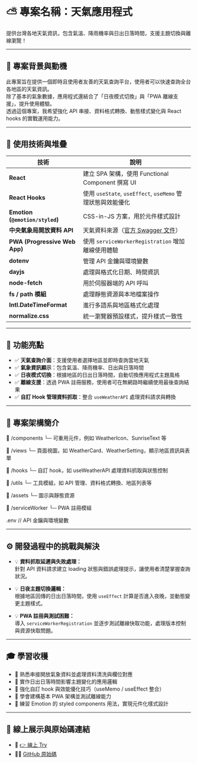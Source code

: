 # ⛅ 專案名稱：天氣應用程式

提供台灣各地天氣資訊，包含氣溫、降雨機率與日出日落時間，支援主題切換與離線瀏覽！

---

## 🔎 專案背景與動機

此專案旨在提供一個即時且使用者友善的天氣查詢平台，使用者可以快速查詢全台各地區的天氣資訊。  
除了基本的氣象數據，應用程式還結合了「日夜模式切換」與「PWA 離線支援」，提升使用體驗。  
透過這個專案，我希望強化 API 串接、資料格式轉換、動態樣式變化與 React hooks 的實戰運用能力。

---

## 🧪 使用技術與堆疊

| 技術                            | 說明                                                                                        |
| ------------------------------- | ------------------------------------------------------------------------------------------- |
| **React**                       | 建立 SPA 架構，使用 Functional Component 撰寫 UI                                            |
| **React Hooks**                 | 使用 `useState`, `useEffect`, `useMemo` 管理狀態與效能優化                                  |
| **Emotion (`@emotion/styled`)** | CSS-in-JS 方案，用於元件樣式設計                                                            |
| **中央氣象局開放資料 API**      | 天氣資料來源（[官方 Swagger 文件](https://opendata.cwa.gov.tw/dist/opendata-swagger.html)） |
| **PWA (Progressive Web App)**   | 使用 `serviceWorkerRegistration` 增加離線使用體驗                                           |
| **dotenv**                      | 管理 API 金鑰與環境變數                                                                     |
| **dayjs**                       | 處理與格式化日期、時間資訊                                                                  |
| **node-fetch**                  | 用於伺服器端的 API 呼叫                                                                     |
| **fs / path 模組**              | 處理靜態資源與本地檔案操作                                                                  |
| **Intl.DateTimeFormat**         | 進行多語系與地區格式化處理                                                                  |
| **normalize.css**               | 統一瀏覽器預設樣式，提升樣式一致性                                                          |

---

## 🧩 功能亮點

- ✅ **天氣查詢介面**：支援使用者選擇地區並即時查詢當地天氣
- ✅ **氣象資訊顯示**：包含氣溫、降雨機率、日出與日落時間
- ✅ **日夜模式切換**：根據地區的日出日落時間，自動切換應用程式主題風格
- ✅ **離線支援**：透過 PWA 註冊服務，使用者可在無網路時繼續使用最後查詢結果
- ✅ **自訂 Hook 管理資料抓取**：整合 `useWeatherAPI` 處理資料請求與轉換

---

## 🧱 專案架構簡介

📁 /components
└─ 可重用元件，例如 WeatherIcon、SunriseText 等

📁 /views
└─ 頁面視圖，如 WeatherCard、WeatherSetting，顯示地區資訊與表單

📁 /hooks
└─ 自訂 hook，如 useWeatherAPI 處理資料抓取與狀態控制

📁 /utils
└─ 工具模組，如 API 管理、資料格式轉換、地區列表等

📁 /assets
└─ 圖示與靜態資源

📁 /serviceWorker
└─ PWA 註冊模組

.env // API 金鑰與環境變數

---

## ⚙️ 開發過程中的挑戰與解決

- 💡 **資料抓取延遲與失敗處理：**  
  針對 API 資料請求建立 loading 狀態與錯誤處理提示，讓使用者清楚掌握查詢狀況。

- 💡 **日夜主題切換邏輯：**  
  根據地區回傳的日出日落時間，使用 `useEffect` 計算是否進入夜晚，並動態變更主題樣式。

- 💡 **PWA 註冊與測試困難：**  
  導入 `serviceWorkerRegistration` 並逐步測試離線快取功能，處理版本控制與資源快取問題。

---

## 🎓 學習收穫

- 🔹 熟悉串接開放氣象資料並處理資料清洗與欄位對應
- 🔹 實作日出日落時間影響主題變化的應用邏輯
- 🔹 強化自訂 hook 與效能優化技巧（useMemo / useEffect 整合）
- 🔹 學會建構基本 PWA 架構並測試離線能力
- 🔹 練習 Emotion 的 styled components 用法，實現元件化樣式設計

---

## 🚀 線上展示與原始碼連結

- 🔗 [👉 線上 Try ](https://54hanyi.github.io/react-weather-app/)
- 🧑‍💻 [GitHub 原始碼](https://github.com/54hanyi/react-weather-app)
